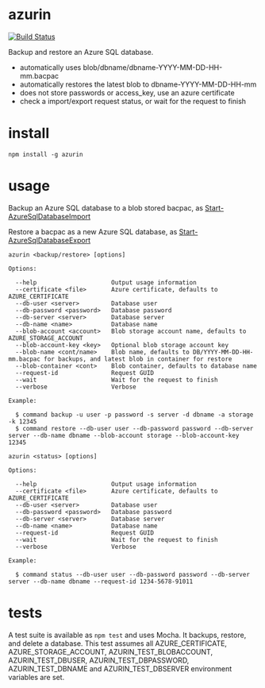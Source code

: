 # azurin

[![Build Status](http://ci.three-arena.com/buildStatus/icon?job=azurin)](http://ci.three-arena.com/job/azurin/)

Backup and restore an Azure SQL database.

- automatically uses blob/dbname/dbname-YYYY-MM-DD-HH-mm.bacpac
- automatically restores the latest blob to dbname-YYYY-MM-DD-HH-mm
- does not store passwords or access_key, use an azure certificate
- check a import/export request status, or wait for the request to finish

# install

```
npm install -g azurin
```

# usage

Backup an Azure SQL database to a blob stored bacpac, as [Start-AzureSqlDatabaseImport](https://msdn.microsoft.com/en-us/library/dn546725.aspx)

Restore a bacpac as a new Azure SQL database, as [Start-AzureSqlDatabaseExport](https://msdn.microsoft.com/en-us/library/dn546720.aspx)

```
azurin <backup/restore> [options]

Options:

  --help                     Output usage information
  --certificate <file>       Azure certificate, defaults to AZURE_CERTIFICATE
  --db-user <server>         Database user
  --db-password <password>   Database password
  --db-server <server>       Database server
  --db-name <name>           Database name
  --blob-account <account>   Blob storage account name, defaults to AZURE_STORAGE_ACCOUNT
  --blob-account-key <key>   Optional blob storage account key
  --blob-name <cont/name>    Blob name, defaults to DB/YYYY-MM-DD-HH-mm.bacpac for backups, and latest blob in container for restore
  --blob-container <cont>    Blob container, defaults to database name
  --request-id               Request GUID
  --wait                     Wait for the request to finish
  --verbose                  Verbose

Example:

  $ command backup -u user -p password -s server -d dbname -a storage -k 12345
  $ command restore --db-user user --db-password password --db-server server --db-name dbname --blob-account storage --blob-account-key 12345
```

```
azurin <status> [options]

Options:

  --help                     Output usage information
  --certificate <file>       Azure certificate, defaults to AZURE_CERTIFICATE
  --db-user <server>         Database user
  --db-password <password>   Database password
  --db-server <server>       Database server
  --db-name <name>           Database name
  --request-id               Request GUID
  --wait                     Wait for the request to finish
  --verbose                  Verbose

Example:

  $ command status --db-user user --db-password password --db-server server --db-name dbname --request-id 1234-5678-91011
```

# tests

A test suite is available as `npm test` and uses Mocha. It backups, restore, and delete a database.
This test assumes all AZURE_CERTIFICATE, AZURE_STORAGE_ACCOUNT, AZURIN_TEST_BLOBACCOUNT, AZURIN_TEST_DBUSER, AZURIN_TEST_DBPASSWORD, AZURIN_TEST_DBNAME and AZURIN_TEST_DBSERVER environment variables are set.
